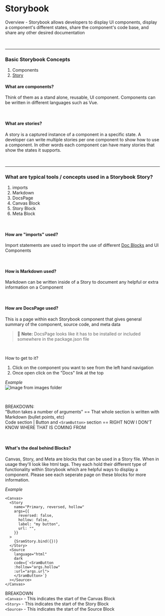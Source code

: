 # Storybook

Overview - Storybook allows developers to display UI components, display a component's different states, share the component's code
base, and share any other desired documentation

<br>

---

### Basic Storybook Concepts

1. Components
1. [Story](/storybook/storybook-story/)

#### What are components?

Think of them as a stand alone, reusable, UI component. Components can be written in different languages such as Vue.

<br>

#### What are stories?

A story is a captured instance of a component in a specific state. A developer can write multiple stories per one component to show how to use a component. In other words each component can have many stories that show the states it supports.

<br>

---

### What are typical tools / concepts used in a Storybook Story?

1. imports
1. Markdown
1. DocsPage
1. Canvas Block
1. Story Block
1. Meta Block

<br>

#### How are "imports" used?

Import statements are used to import the use of different [Doc Blocks](/storybook/doc-blocks/) and UI Components

<br>

#### How is Markdown used?

Markdown can be written inside of a Story to document any helpful or extra information on a Component

<br>

#### How are DocsPage used?

This is a page within each Storybook component that gives general summary of the component, source code, and meta data

> :memo: **Note:** DocsPage looks like it has to be installed or included somewhere in the package.json file

<br>

How to get to it?

1. Click on the component you want to see from the left hand navigation
1. Once open click on the "Docs" link at the top

_Example_  
![Image from images folder](~@source/images/storybook/storybook-basics/storybook-basics-01.png)

<br>

BREAKDOWN:  
"Button takes a number of arguments" == That whole section is written with Markdown (bullet points, etc)  
Code section | Button and `<SramButton>` section == RIGHT NOW I DON'T KNOW WHERE THAT IS COMING FROM

<br>

#### What's the deal behind Blocks?

Canvas, Story, and Meta are blocks that can be used in a Story file. When in usage they'll look like html tags. They each hold their different type of functionality within Storybook which are helpful ways to display a component. Please see each seperate page on these blocks for more information.

_Example_

```mdx
<Canvas>
  <Story
    name="Primary, reversed, hollow"
    args={{
      reversed: false,
      hollow: false,
      label: "my button",
      url: "",
    }}
  >
    {SramStory.bind({})}
  </Story>
  <Source
    language="html"
    dark
    code={`<SramButton 
    :hollow="args.hollow"  
    :url="args.url">
    </SramButton>`}
  ></Source>
</Canvas>
```

BREAKDOWN  
`<Canvas>` - This indicates the start of the Canvas Block  
`<Story>` - This indicates the start of the Story Block  
`<Source>` - This indicates the start of the Source Block
